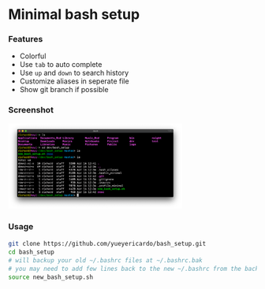 # Minimal bash setup

### Features
- Colorful
- Use `tab` to auto complete
- Use `up` and `down` to search history
- Customize aliases in seperate file
- Show git branch if possible

### Screenshot
<img width=70% src="resc/screenshot.png">

### Usage
```bash
git clone https://github.com/yueyericardo/bash_setup.git
cd bash_setup
# will backup your old ~/.bashrc files at ~/.bashrc.bak
# you may need to add few lines back to the new ~/.bashrc from the backed up one
source new_bash_setup.sh
```
